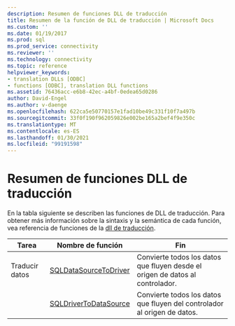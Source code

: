 ```yaml
---
description: Resumen de funciones DLL de traducción
title: Resumen de la función de DLL de traducción | Microsoft Docs
ms.custom: ''
ms.date: 01/19/2017
ms.prod: sql
ms.prod_service: connectivity
ms.reviewer: ''
ms.technology: connectivity
ms.topic: reference
helpviewer_keywords:
- translation DLLs [ODBC]
- functions [ODBC], translation DLL functions
ms.assetid: 76436acc-e6b8-42ec-a4bf-0edea65d0286
author: David-Engel
ms.author: v-daenge
ms.openlocfilehash: 622ca5e50770157e1fad10be49c331f10f7a497b
ms.sourcegitcommit: 33f0f190f962059826e002be165a2bef4f9e350c
ms.translationtype: MT
ms.contentlocale: es-ES
ms.lasthandoff: 01/30/2021
ms.locfileid: "99191598"
---
```

# <a name="translation-dll-function-summary"></a>Resumen de funciones DLL de traducción
En la tabla siguiente se describen las funciones de DLL de traducción. Para obtener más información sobre la sintaxis y la semántica de cada función, vea referencia de funciones de la [dll de traducción](../../../odbc/reference/syntax/translation-dll-api-reference.md).  
  
|Tarea|Nombre de función|Fin|  
|----------|-------------------|-------------|  
|Traducir datos|[SQLDataSourceToDriver](../../../odbc/reference/syntax/sqldatasourcetodriver-function.md)|Convierte todos los datos que fluyen desde el origen de datos al controlador.|  
||[SQLDriverToDataSource](../../../odbc/reference/syntax/sqldrivertodatasource-function.md)|Convierte todos los datos que fluyen del controlador al origen de datos.|
